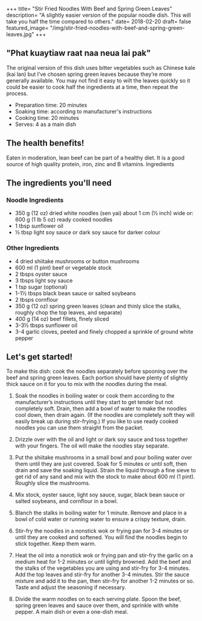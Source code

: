+++
title= "Stir Fried Noodles With Beef and Spring Green Leaves"
description= "A slightly easier version of the popular noodle dish. This will take you half the time compared to others."
date= 2018-02-20
draft= false
featured_image= "/img/stir-fried-noodles-with-beef-and-spring-green-leaves.jpg"
+++

## "Phat kuaytiaw raat naa neua lai pak"

The original version of this dish uses bitter vegetables such as Chinese kale (kai lan) but I’ve chosen spring green leaves because they’re more generally available. You may not find it easy to wilt the leaves quickly so it could be easier to cook half the ingredients at a time, then repeat the process.

- Preparation time: 20 minutes
- Soaking time: according to manufacturer's instructions
- Cooking time: 20 minutes
- Serves: 4 as a main dish

## The health benefits!

Eaten in moderation, lean beef can be part of a healthy diet. It is a good source of high quality protein, iron, zinc and B vitamins.
Ingredients

## The ingredients you'll need
### Noodle Ingredients

- 350 g (12 oz) dried white noodles (sen yai) about 1 cm (½ inch) wide or: 600 g (1 lb 5 oz) ready cooked noodles
- 1 tbsp sunflower oil
- ½ tbsp light soy sauce or dark soy sauce for darker colour

### Other Ingredients

- 4 dried shiitake mushrooms or button mushrooms
- 600 ml (1 pint) beef or vegetable stock
- 2 tbsps oyster sauce
- 3 tbsps light soy sauce
- 1 tsp sugar (optional)
- 1-1½ tbsps black bean sauce or salted soybeans
- 2 tbsps cornflour
- 350 g (12 oz) spring green leaves (clean and thinly slice the stalks, roughly chop the top leaves, and separate)
- 400 g (14 oz) beef fillets, finely sliced
- 3-3½ tbsps sunflower oil
- 3-4 garlic cloves, peeled and finely chopped a sprinkle of ground white pepper

## Let's get started!

To make this dish: cook the noodles separately before spooning over the beef and spring green leaves. Each portion should have plenty of slightly thick sauce on it for you to mix with the noodles during the meal.

1. Soak the noodles in boiling water or cook them according to the manufacturer’s instructions until they start to get tender but not completely soft. Drain, then add a bowl of water to make the noodles cool down, then drain again. (If the noodles are completely soft they will easily break up during stir-frying.) If you like to use ready cooked noodles you can use them straight from the packet.

2. Drizzle over with the oil and light or dark soy sauce and toss together with your fingers. The oil will make the noodles stay separate.

3. Put the shiitake mushrooms in a small bowl and pour boiling water over them until they are just covered. Soak for 5 minutes or until soft, then drain and save the soaking liquid. Strain the liquid through a fine sieve to get rid of any sand and mix with the stock to make about 600 ml (1 pint). Roughly slice the mushrooms.

4. Mix stock, oyster sauce, light soy sauce, sugar, black bean sauce or salted soybeans, and cornflour in a bowl.

5. Blanch the stalks in boiling water for 1 minute. Remove and place in a bowl of cold water or running water to ensure a crispy texture, drain.

6. Stir-fry the noodles in a nonstick wok or frying pan for 3-4 minutes or until they are cooked and softened. You will find the noodles begin to stick together. Keep them warm.

7. Heat the oil into a nonstick wok or frying pan and stir-fry the garlic on a medium heat for 1-2 minutes or until lightly browned. Add the beef and the stalks of the vegetables you are using and stir-fry for 3-4 minutes. Add the top leaves and stir-fry for another 3-4 minutes. Stir the sauce mixture and add it to the pan, then stir-fry for another 1-2 minutes or so. Taste and adjust the seasoning if necessary.

8. Divide the warm noodles on to each serving plate. Spoon the beef, spring green leaves and sauce over them, and sprinkle with white pepper.
A main dish or even a one-dish meal.
